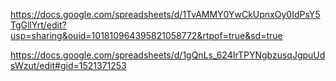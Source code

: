 https://docs.google.com/spreadsheets/d/1TvAMMY0YwCkUpnxOy0IdPsY5TgGllYrt/edit?usp=sharing&ouid=101810964395821058772&rtpof=true&sd=true




https://docs.google.com/spreadsheets/d/1gQnLs_624IrTPYNgbzusqJgpuUdsWzut/edit#gid=1521371253
